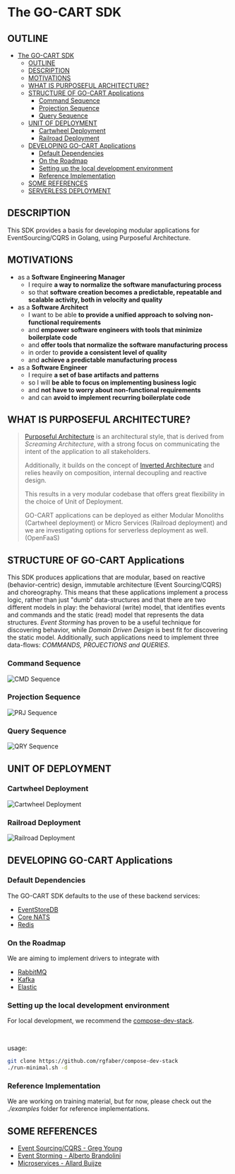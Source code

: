 # The GO-CART SDK

## OUTLINE

- [The GO-CART SDK](#the-go-cart-sdk)
  - [OUTLINE](#outline)
  - [DESCRIPTION](#description)
  - [MOTIVATIONS](#motivations)
  - [WHAT IS PURPOSEFUL ARCHITECTURE?](#what-is-purposeful-architecture)
  - [STRUCTURE OF GO-CART Applications](#structure-of-go-cart-applications)
    - [Command Sequence](#command-sequence)
    - [Projection Sequence](#projection-sequence)
    - [Query Sequence](#query-sequence)
  - [UNIT OF DEPLOYMENT](#unit-of-deployment)
    - [Cartwheel Deployment](#cartwheel-deployment)
    - [Railroad Deployment](#railroad-deployment)
  - [DEVELOPING GO-CART Applications](#developing-go-cart-applications)
    - [Default Dependencies](#default-dependencies)
    - [On the Roadmap](#on-the-roadmap)
    - [Setting up the local development environment](#setting-up-the-local-development-environment)
    - [Reference Implementation](#reference-implementation)
  - [SOME REFERENCES](#some-references)
  - [SERVERLESS DEPLOYMENT](#serverless-deployment)


## DESCRIPTION
This SDK provides a basis for developing modular applications for EventSourcing/CQRS in Golang, using Purposeful Architecture.

## MOTIVATIONS
- as a **Software Engineering Manager**
  - I require **a way to normalize the software manufacturing process** 
  - so that **software creation becomes a predictable, repeatable and scalable activity, both in velocity and quality**
- as a **Software Architect**
  - I want to be able **to provide a unified approach to solving non-functional requirements** 
  - and **empower software engineers with tools that minimize boilerplate code**
  - and **offer tools that normalize the software manufacturing process**
  - in order to **provide a consistent level of quality**
  - and **achieve a predictable manufacturing process**
- as a **Software Engineer**
   - I require **a set of base artifacts and patterns**
   - so I will **be able to focus on implementing business logic**
   - and **not have to worry about non-functional requirements**
   - and can **avoid to implement recurring boilerplate code**


## WHAT IS PURPOSEFUL ARCHITECTURE?

> [Purposeful Architecture](https://dev.to/discomco/purposeful-architecture-requirements-13ad) is an architectural style, that is derived from _Screaming Architecture_, with a strong focus on communicating the intent of the application to all stakeholders. 
> 
> Additionally, it builds on the concept of [Inverted Architecture](https://dev.to/discomco/inverted-architecture-the-state-of-the-art-31hi) and relies heavily on composition, internal decoupling and reactive design.
> 
> This results in a very modular codebase that offers great flexibility in the choice of Unit of Deployment. 
> 
> GO-CART applications can be deployed as either Modular Monoliths (Cartwheel deployment) or Micro Services (Railroad deployment) and we are investigating options for serverless deployment as well. (OpenFaaS)


## STRUCTURE OF GO-CART Applications

This SDK produces applications that are modular, based on reactive (behavior-centric) design, immutable architecture (Event Sourcing/CQRS) and choreography.
This means that these applications implement a process logic, rather than just "dumb" data-structures and that there are two different models in play: the behavioral (write) model, that identifies events and commands and the static (read) model that represents the data structures. 
*Event Storming* has proven to be a useful technique for discovering behavior, while *Domain Driven Design* is best fit for discovering the static model.
Additionally, such applications need to implement three data-flows: *COMMANDS, PROJECTIONS and QUERIES*.

### Command Sequence

![CMD Sequence](docs/image/README/1663492191135.png)

### Projection Sequence

![PRJ Sequence](docs/image/README/1663492324954.png)

### Query Sequence

![QRY Sequence](docs/image/README/1663494623224.png)

## UNIT OF DEPLOYMENT

### Cartwheel Deployment

![Cartwheel Deployment](docs/image/README/1663485777664.png)

### Railroad Deployment

![Railroad Deployment](docs/image/README/1663486266033.png)





## DEVELOPING GO-CART Applications

### Default Dependencies

The GO-CART SDK defaults to the use of these backend services:

- [EventStoreDB](https://www.eventstore.com/eventstoredb)
- [Core NATS](https://nats.io/)
- [Redis](https://redis.io/)

### On the Roadmap

We are aiming to implement drivers to integrate with 

- [RabbitMQ](https://www.rabbitmq.com/)
- [Kafka](https://kafka.apache.org/)
- [Elastic](https://www.elastic.co/)


### Setting up the local development environment

For local development, we recommend the [compose-dev-stack](https://github.com/rgfaber/compose-dev-stack). 

<br>

usage:
```bash
git clone https://github.com/rgfaber/compose-dev-stack
./run-minimal.sh -d
```

### Reference Implementation

We are working on training material, but for now, 
please check out the *./examples* folder for reference implementations.




## SOME REFERENCES
- [Event Sourcing/CQRS - Greg Young](https://youtu.be/8JKjvY4etTY)
- [Event Storming - Alberto Brandolini](https://youtu.be/mLXQIYEwK24)
- [Microservices - Allard Buijze](https://youtu.be/jrbWIS7BH70)


